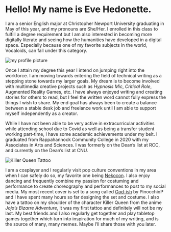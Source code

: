 # Hello! My name is Eve Hedonette. 

I am a senior English major at Christopher Newport University graduating in May of this year, and my pronouns are She/Her. I enrolled in this class to fulfill a degree requirement but I am also interested in becoming more digitally literate and seeing how the humanities have developed in a digital space. Especially because one of my favorite subjects in the world, Vocaloids, can fall under this category. 

![my profile picture](https://eve-hedonette.github.io/E-Hedonette/images/Cute.JPG)

Once I attain my degree this year I intend on jumping right into the workforce. I am moving towards entering the field of technical writing as a stepping stone towards my larger goals. My dream is to become involved with multimedia creative projects such as *Hypnosis Mic*, *Critical Role*, Augmented Reality Games, etc. I have always enjoyed writing and creating stories for others to read, but I feel the written word cannot fully express the things I wish to share. My end goal has always been to create a balance between a stable desk job and freelance work until I am able to support myself independently as a creator.

While I have not been able to be very active in extracurricular activities while attending school due to Covid as well as being a transfer student working part-time, I have some academic achievements under my belt. I graduated from Rappahannock Community College in 2020 with my Associates in Arts and Sciences. I was formerly on the Dean’s list at RCC, and currently on the Dean’s list at CNU.

![Killer Queen Tattoo](https://eve-hedonette.github.io/E-Hedonette/images/tatoo.jpg)

I am a cosplayer and I regularly visit pop culture conventions in my area when I can safely do so, my favorite one being [Nekocon](nekocon.com). I also enjoy dancing and frequently combine my passion for costuming and performance to create choreography and performances to post to my social media. My most recent cover is set to a song called [God-ish](https://www.youtube.com/watch?v=EHBFKhLUVig) by PinocchioP and I have spent many hours so far designing the set and costume. I also have a tattoo on my shoulder of the character Killer Queen from the anime *Jojo’s Bizarre Adventure*, it was my first tattoo and definitely will not be my last. My best friends and I also regularly get together and play tabletop games together which turn into inspiration for much of my writing, and is the source of many, many memes. Maybe I’ll share those with you later.
